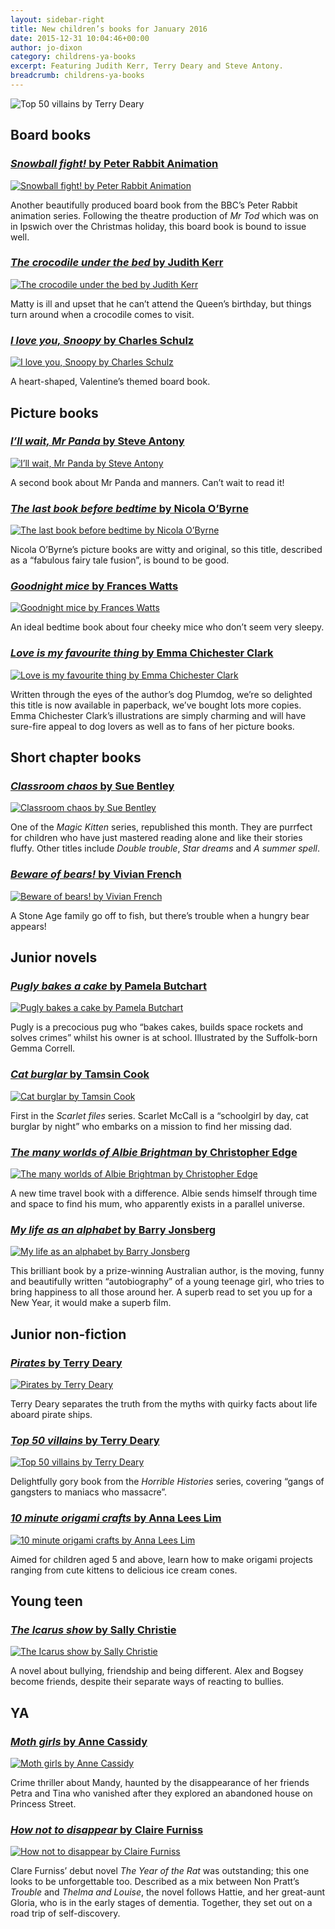 ```yaml
---
layout: sidebar-right
title: New children’s books for January 2016
date: 2015-12-31 10:04:46+00:00
author: jo-dixon
category: childrens-ya-books
excerpt: Featuring Judith Kerr, Terry Deary and Steve Antony.
breadcrumb: childrens-ya-books
---
```

![Top 50 villains by Terry Deary](/images/featured/featured-top-50-villains.jpg)

## Board books

### [<cite>Snowball fight!</cite> by Peter Rabbit Animation](https://suffolk.spydus.co.uk/cgi-bin/spydus.exe/ENQ/OPAC/BIBENQ/970138?QRY=CTIBIB%3C%20IRN(35746171)&QRYTEXT=Snowball%20fight!)

[![Snowball fight! by Peter Rabbit Animation](/images/article/peter-rabbit-snowball-fight.jpg)](https://suffolk.spydus.co.uk/cgi-bin/spydus.exe/ENQ/OPAC/BIBENQ/970138?QRY=CTIBIB%3C%20IRN(35746171)&QRYTEXT=Snowball%20fight!)

Another beautifully produced board book from the BBC’s Peter Rabbit animation series. Following the theatre production of <cite>Mr Tod</cite> which was on in Ipswich over the Christmas holiday, this board book is bound to issue well.

### [<cite>The crocodile under the bed</cite> by Judith Kerr](https://suffolk.spydus.co.uk/cgi-bin/spydus.exe/ENQ/OPAC/BIBENQ/1564498?QRY=CTIBIB%3C%20IRN(39945622)&QRYTEXT=The%20crocodile%20under%20the%20bed)

[![The crocodile under the bed by Judith Kerr](/images/article/the-crocodile-under-the-bed.jpg)](https://suffolk.spydus.co.uk/cgi-bin/spydus.exe/ENQ/OPAC/BIBENQ/1564498?QRY=CTIBIB%3C%20IRN(39945622)&QRYTEXT=The%20crocodile%20under%20the%20bed)

Matty is ill and upset that he can&#8217;t attend the Queen&#8217;s birthday, but things turn around when a crocodile comes to visit.

### [<cite>I love you, Snoopy</cite> by Charles Schulz](https://suffolk.spydus.co.uk/cgi-bin/spydus.exe/ENQ/OPAC/BIBENQ/1566436?QRY=CTIBIB%3C%20IRN(56501639)&QRYTEXT=I%20love%20you%2C%20Snoopy)

[![I love you, Snoopy by Charles Schulz](/images/article/i-love-you-snoopy.jpg)](https://suffolk.spydus.co.uk/cgi-bin/spydus.exe/ENQ/OPAC/BIBENQ/1566436?QRY=CTIBIB%3C%20IRN(56501639)&QRYTEXT=I%20love%20you%2C%20Snoopy)

A heart-shaped, Valentine&#8217;s themed board book.

## Picture books

### [<cite>I’ll wait, Mr Panda</cite> by Steve Antony](https://suffolk.spydus.co.uk/cgi-bin/spydus.exe/ENQ/OPAC/BIBENQ/971918?QRY=CTIBIB%3C%20IRN(57016308)&QRYTEXT=I%27ll%20wait%2C%20Mr%20Panda)

[![I’ll wait, Mr Panda by Steve Antony](/images/article/ill-wait-mr-panda.jpg)](https://suffolk.spydus.co.uk/cgi-bin/spydus.exe/ENQ/OPAC/BIBENQ/971918?QRY=CTIBIB%3C%20IRN(57016308)&QRYTEXT=I%27ll%20wait%2C%20Mr%20Panda)

A second book about Mr Panda and manners. Can’t wait to read it!

### [<cite>The last book before bedtime</cite> by Nicola O’Byrne](https://suffolk.spydus.co.uk/cgi-bin/spydus.exe/ENQ/OPAC/BIBENQ/1542586?QRY=CTIBIB%3C%20IRN(57310744)&QRYTEXT=The%20last%20book%20before%20bedtime)

[![The last book before bedtime by Nicola O’Byrne](/images/article/the-last-book-before-bedtime.jpg)](https://suffolk.spydus.co.uk/cgi-bin/spydus.exe/ENQ/OPAC/BIBENQ/1542586?QRY=CTIBIB%3C%20IRN(57310744)&QRYTEXT=The%20last%20book%20before%20bedtime)

Nicola O’Byrne’s picture books are witty and original, so this title, described as a “fabulous fairy tale fusion”, is bound to be good.

### [<cite>Goodnight mice</cite> by Frances Watts](https://suffolk.spydus.co.uk/cgi-bin/spydus.exe/ENQ/OPAC/BIBENQ/1543858?QRY=CTIBIB%3C%20IRN(55565001)&QRYTEXT=Goodnight%20mice)

[![Goodnight mice by Frances Watts](/images/article/goodnight-mice.jpg)](https://suffolk.spydus.co.uk/cgi-bin/spydus.exe/ENQ/OPAC/BIBENQ/1543858?QRY=CTIBIB%3C%20IRN(55565001)&QRYTEXT=Goodnight%20mice)

An ideal bedtime book about four cheeky mice who don&#8217;t seem very sleepy.

### [<cite>Love is my favourite thing</cite> by Emma Chichester Clark](https://suffolk.spydus.co.uk/cgi-bin/spydus.exe/ENQ/OPAC/BIBENQ/1545369?QRY=CTIBIB%3C%20IRN(54809544)&QRYTEXT=Love%20is%20my%20favourite%20thing)

[![Love is my favourite thing by Emma Chichester Clark](/images/article/love-is-my-favourite-thing.jpg)](https://suffolk.spydus.co.uk/cgi-bin/spydus.exe/ENQ/OPAC/BIBENQ/1545369?QRY=CTIBIB%3C%20IRN(54809544)&QRYTEXT=Love%20is%20my%20favourite%20thing)

Written through the eyes of the author’s dog Plumdog, we’re so delighted this title is now available in paperback, we’ve bought lots more copies. Emma Chichester Clark’s illustrations are simply charming and will have sure-fire appeal to dog lovers as well as to fans of her picture books.

## Short chapter books

### [<cite>Classroom chaos</cite> by Sue Bentley](https://suffolk.spydus.co.uk/cgi-bin/spydus.exe/ENQ/OPAC/BIBENQ/972546?QRY=CTIBIB%3C%20IRN(159270)&QRYTEXT=Classroom%20chaos)

[![Classroom chaos by Sue Bentley](/images/article/classroom-chaos.jpg)](https://suffolk.spydus.co.uk/cgi-bin/spydus.exe/ENQ/OPAC/BIBENQ/972546?QRY=CTIBIB%3C%20IRN(159270)&QRYTEXT=Classroom%20chaos)

One of the <cite>Magic Kitten</cite> series, republished this month. They are purrfect for children who have just mastered reading alone and like their stories fluffy. Other titles include <cite>Double trouble</cite>, <cite>Star dreams</cite> and <cite>A summer spell</cite>.

### [<cite>Beware of bears!</cite> by Vivian French](https://suffolk.spydus.co.uk/cgi-bin/spydus.exe/ENQ/OPAC/BIBENQ/1545655?QRY=CTIBIB%3C%20IRN(55307126)&QRYTEXT=Beware%20of%20bears!)

[![Beware of bears! by Vivian French](/images/article/beware-of-bears.jpg)](https://suffolk.spydus.co.uk/cgi-bin/spydus.exe/ENQ/OPAC/BIBENQ/1545655?QRY=CTIBIB%3C%20IRN(55307126)&QRYTEXT=Beware%20of%20bears!)

A Stone Age family go off to fish, but there&#8217;s trouble when a hungry bear appears!

## Junior novels

### [<cite>Pugly bakes a cake</cite> by Pamela Butchart](https://suffolk.spydus.co.uk/cgi-bin/spydus.exe/ENQ/OPAC/BIBENQ/974293?QRY=CTIBIB%3C%20IRN(57310745)&QRYTEXT=Pugly%20bakes%20a%20cake)

[![Pugly bakes a cake by Pamela Butchart](/images/article/pugly-bakes-a-cake.jpg)](https://suffolk.spydus.co.uk/cgi-bin/spydus.exe/ENQ/OPAC/BIBENQ/974293?QRY=CTIBIB%3C%20IRN(57310745)&QRYTEXT=Pugly%20bakes%20a%20cake)

Pugly is a precocious pug who &#8220;bakes cakes, builds space rockets and solves crimes&#8221; whilst his owner is at school. Illustrated by the Suffolk-born Gemma Correll.

### [<cite>Cat burglar</cite> by Tamsin Cook](https://suffolk.spydus.co.uk/cgi-bin/spydus.exe/ENQ/OPAC/BIBENQ/1546562?QRY=CTIBIB%3C%20IRN(1508500)&QRYTEXT=Cat%20burglar)

[![Cat burglar by Tamsin Cook](/images/article/cat-burglar-scarlet-files.jpg)](https://suffolk.spydus.co.uk/cgi-bin/spydus.exe/ENQ/OPAC/BIBENQ/1546562?QRY=CTIBIB%3C%20IRN(1508500)&QRYTEXT=Cat%20burglar)

First in the <cite>Scarlet files</cite> series. Scarlet McCall is a &#8220;schoolgirl by day, cat burglar by night&#8221; who embarks on a mission to find her missing dad.

### [<cite>The many worlds of Albie Brightman</cite> by Christopher Edge](https://suffolk.spydus.co.uk/cgi-bin/spydus.exe/ENQ/OPAC/BIBENQ/1548360?QRY=CTIBIB%3C%20IRN(57309759)&QRYTEXT=The%20many%20worlds%20of%20Albie%20Brightman)

[![The many worlds of Albie Brightman by Christopher Edge](/images/article/the-many-worlds-of-albie-bright.jpg)](https://suffolk.spydus.co.uk/cgi-bin/spydus.exe/ENQ/OPAC/BIBENQ/1548360?QRY=CTIBIB%3C%20IRN(57309759)&QRYTEXT=The%20many%20worlds%20of%20Albie%20Brightman)

A new time travel book with a difference. Albie sends himself through time and space to find his mum, who apparently exists in a parallel universe.

### [<cite>My life as an alphabet</cite> by Barry Jonsberg](https://suffolk.spydus.co.uk/cgi-bin/spydus.exe/ENQ/OPAC/BIBENQ/1548983?QRY=CTIBIB%3C%20IRN(51579283)&QRYTEXT=My%20life%20as%20an%20alphabet)

[![My life as an alphabet by Barry Jonsberg](/images/article/my-life-as-an-alphabet.jpg)](https://suffolk.spydus.co.uk/cgi-bin/spydus.exe/ENQ/OPAC/BIBENQ/1548983?QRY=CTIBIB%3C%20IRN(51579283)&QRYTEXT=My%20life%20as%20an%20alphabet)

This brilliant book by a prize-winning Australian author, is the moving, funny and beautifully written “autobiography” of a young teenage girl, who tries to bring happiness to all those around her. A superb read to set you up for a New Year, it would make a superb film.

## Junior non-fiction

### [<cite>Pirates</cite> by Terry Deary](https://suffolk.spydus.co.uk/cgi-bin/spydus.exe/ENQ/OPAC/BIBENQ/974984?QRY=CTIBIB%3C%20IRN(8671)&QRYTEXT=Pirates)

[![Pirates by Terry Deary](/images/article/horrible-histories-pirates.jpg)](https://suffolk.spydus.co.uk/cgi-bin/spydus.exe/ENQ/OPAC/BIBENQ/974984?QRY=CTIBIB%3C%20IRN(8671)&QRYTEXT=Pirates)

Terry Deary separates the truth from the myths with quirky facts about life aboard pirate ships.

### [<cite>Top 50 villains</cite> by Terry Deary](https://suffolk.spydus.co.uk/cgi-bin/spydus.exe/ENQ/OPAC/BIBENQ/1550619?QRY=CTIBIB%3C%20IRN(60139738)&QRYTEXT=Top%2050%20villains)

[![Top 50 villains by Terry Deary](/images/article/top-50-villains.jpg)](https://suffolk.spydus.co.uk/cgi-bin/spydus.exe/ENQ/OPAC/BIBENQ/1550619?QRY=CTIBIB%3C%20IRN(60139738)&QRYTEXT=Top%2050%20villains)

Delightfully gory book from the <cite>Horrible Histories</cite> series, covering &#8220;gangs of gangsters to maniacs who massacre&#8221;.

### [<cite>10 minute origami crafts</cite> by Anna Lees Lim](https://suffolk.spydus.co.uk/cgi-bin/spydus.exe/ENQ/OPAC/BIBENQ/1551138?QRY=CTIBIB%3C%20IRN(59883172)&QRYTEXT=10%20minute%20origami%20crafts)

[![10 minute origami crafts by Anna Lees Lim](/images/article/10-minute-origami-crafts.jpg)](https://suffolk.spydus.co.uk/cgi-bin/spydus.exe/ENQ/OPAC/BIBENQ/1551138?QRY=CTIBIB%3C%20IRN(59883172)&QRYTEXT=10%20minute%20origami%20crafts)

Aimed for children aged 5 and above, learn how to make origami projects ranging from cute kittens to delicious ice cream cones.

## Young teen

### [<cite>The Icarus show</cite> by Sally Christie](https://suffolk.spydus.co.uk/cgi-bin/spydus.exe/ENQ/OPAC/BIBENQ/976838?QRY=CTIBIB%3C%20IRN(52486208)&QRYTEXT=The%20Icarus%20show)

[![The Icarus show by Sally Christie](/images/article/the-icarus-show.jpg)](https://suffolk.spydus.co.uk/cgi-bin/spydus.exe/ENQ/OPAC/BIBENQ/976838?QRY=CTIBIB%3C%20IRN(52486208)&QRYTEXT=The%20Icarus%20show)

A novel about bullying, friendship and being different. Alex and Bogsey become friends, despite their separate ways of reacting to bullies.

## YA

### [<cite>Moth girls</cite> by Anne Cassidy](https://suffolk.spydus.co.uk/cgi-bin/spydus.exe/ENQ/OPAC/BIBENQ/979059?QRY=CTIBIB%3C%20IRN(56734818)&QRYTEXT=Moth%20girls)

[![Moth girls by Anne Cassidy](/images/article/moth-girls.jpg)](https://suffolk.spydus.co.uk/cgi-bin/spydus.exe/ENQ/OPAC/BIBENQ/979059?QRY=CTIBIB%3C%20IRN(56734818)&QRYTEXT=Moth%20girls)

Crime thriller about Mandy, haunted by the disappearance of her friends Petra and Tina who vanished after they explored an abandoned house on Princess Street.

### [<cite>How not to disappear</cite> by Claire Furniss](https://suffolk.spydus.co.uk/cgi-bin/spydus.exe/ENQ/OPAC/BIBENQ/981770?QRY=CTIBIB%3C%20IRN(49290358)&QRYTEXT=How%20not%20to%20disappear)

[![How not to disappear by Claire Furniss](/images/article/how-not-to-disappear.jpg)](https://suffolk.spydus.co.uk/cgi-bin/spydus.exe/ENQ/OPAC/BIBENQ/981770?QRY=CTIBIB%3C%20IRN(49290358)&QRYTEXT=How%20not%20to%20disappear)

Clare Furniss’ debut novel <cite>The Year of the Rat</cite> was outstanding; this one looks to be unforgettable too. Described as a mix between Non Pratt&#8217;s <cite>Trouble</cite> and <cite>Thelma and Louise</cite>, the novel follows Hattie, and her great-aunt Gloria, who is in the early stages of dementia. Together, they set out on a road trip of self-discovery.

